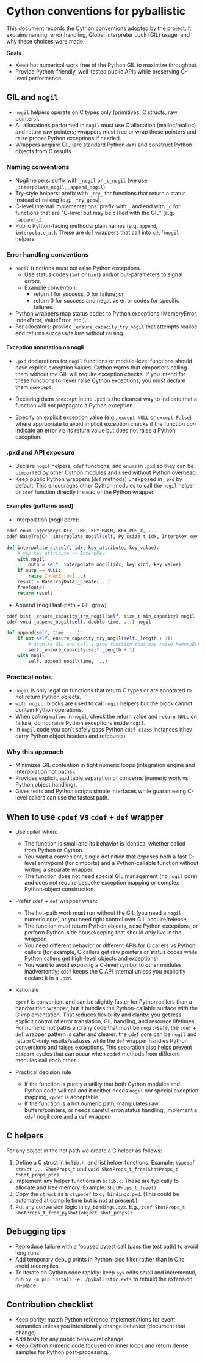 # Cython conventions for pyballistic

This document records the Cython conventions adopted by the project.
It explains naming, error handling, Global Interpreter Lock (GIL) usage, and why these choices were made.

**Goals**

- Keep hot numerical work free of the Python GIL to maximize throughput.
- Provide Python-friendly, well-tested public APIs while preserving C-level performance.

## GIL and `nogil`

- `nogil` helpers operate on C types only (primitives, C structs, raw pointers).
- All allocations performed in `nogil` must use C allocation (malloc/realloc) and return raw pointers; wrappers must free or wrap these pointers and raise proper Python exceptions if needed.
- Wrappers acquire GIL (are standard Python `def`) and construct Python objects from C results.

### Naming conventions

- Nogil helpers: suffix with `_nogil` or `_c_nogil` (we use `_interpolate_nogil`, `_append_nogil`).
- Try-style helpers: prefix with `_try_` for functions that return a status instead of raising (e.g. `_try_grow`).
- C-level internal implementations: prefix with `_` and end with `_c` for functions that are "C-level but may be called with the GIL" (e.g. `_append_c`).
- Public Python-facing methods: plain names (e.g. `append`, `interpolate_at`). These are `def` wrappers that call into `cdef`/`nogil` helpers.

### Error handling conventions

- `nogil` functions must not raise Python exceptions.
    - Use status codes (`int` or `bint`) and/or out-parameters to signal errors.
    - Example convention:
        - return 1 for success, 0 for failure; or
        - return 0 for success and negative error codes for specific failures.
- Python wrappers map status codes to Python exceptions (MemoryError, IndexError, ValueError, etc.).
- For allocators: provide `_ensure_capacity_try_nogil` that attempts realloc and returns success/failure without raising.

#### Exception annotation on nogil

- `.pxd` declarations for `nogil` functions or module-level functions should have explicit exception values. Cython warns that cimporters calling them without the GIL will require exception checks. If you intend for these functions to never raise Cython exceptions, you must declare them `noexcept`.

- Declaring them `noexcept` in the `.pxd` is the clearest way to indicate that a function will not propagate a Python exception.

- Specify an explicit exception value (e.g., `except NULL` or `except False`) where appropriate to avoid implicit exception checks if the function *can* indicate an error via its return value but does not raise a Python exception.

### .pxd and API exposure

- Declare `nogil` helpers, `cdef` functions, and `enums` in `.pxd` so they can be `cimport`ed by other Cython modules and used without Python overhead.
- Keep public Python wrappers (`def` methods) unexposed in `.pxd` by default. This encourages other Cython modules to call the `nogil` helper or `cdef` function directly instead of the Python wrapper.

#### Examples (patterns used)

- Interpolation (nogil core):
```python
cdef enum InterpKey: KEY_TIME, KEY_MACH, KEY_POS_X, ...
cdef BaseTrajC* _interpolate_nogil(self, Py_ssize_t idx, InterpKey key_kind, double key_value) nogil

def interpolate_at(self, idx, key_attribute, key_value):
    # map key_attribute -> InterpKey
    with nogil:
        outp = self._interpolate_nogil(idx, key_kind, key_value)
    if outp == NULL:
        raise IndexError(...)
    result = BaseTrajDataT_create(...)
    free(outp)
    return result
```

- Append (nogil fast-path + GIL grow):
```python
cdef bint _ensure_capacity_try_nogil(self, size_t min_capacity) nogil
cdef void _append_nogil(self, double time, ...) nogil

def append(self, time, ...):
    if not self._ensure_capacity_try_nogil(self._length + 1):
        # acquire GIL and call a grow function that may raise MemoryError
        self._ensure_capacity(self._length + 1)
    with nogil:
        self._append_nogil(time, ...)
```

### Practical notes

- `nogil` is only legal on functions that return C types or are annotated to not return Python objects.
- `with nogil:` blocks are used to call `nogil` helpers but the block cannot contain Python operations.
- When calling `malloc` in `nogil`, check the return value and `return NULL` on failure; do not raise Python exceptions inside `nogil`.
- In `nogil` code you can’t safely pass Python `cdef class` instances (they carry Python object headers and refcounts).

### Why this approach

- Minimizes GIL contention in tight numeric loops (integration engine and interpolation hot paths).
- Provides explicit, auditable separation of concerns (numeric work vs Python object handling).
- Gives tests and Python scripts simple interfaces while guaranteeing C-level callers can use the fastest path.

## When to use `cpdef` vs `cdef` + `def` wrapper

- Use `cpdef` when:
    - The function is small and its behavior is identical whether called from Python or Cython.
    - You want a convenient, single definition that exposes both a fast C-level entrypoint (for cimports) and a Python-callable function without writing a separate wrapper.
    - The function does not need special GIL management (no `nogil` core) and does not require bespoke exception mapping or complex Python-object construction.

- Prefer `cdef` + `def` wrapper when:
    - The hot-path work must run without the GIL (you need a `nogil` numeric core) or you need tight control over GIL acquire/release.
    - The function must return Python objects, raise Python exceptions, or perform Python-side housekeeping that should only live in the wrapper.
    - You need different behavior or different APIs for C callers vs Python callers (for example, C callers get raw pointers or status codes while Python callers get high-level objects and exceptions).
    - You want to avoid exposing a C-level symbol to other modules inadvertently; `cdef` keeps the C API internal unless you explicitly declare it in a `.pxd`.

- Rationale

    `cpdef` is convenient and can be slightly faster for Python callers than a handwritten wrapper, but it bundles the Python-callable surface with the C implementation. That reduces flexibility and clarity: you get less explicit control of error translation, GIL handling, and resource lifetimes. For numeric hot paths and any code that must be `nogil`-safe, the `cdef` + `def` wrapper pattern is safer and clearer: the `cdef` core can be `nogil` and return C-only results/statuses while the `def` wrapper handles Python conversions and raises exceptions. This separation also helps prevent `cimport` cycles that can occur when `cpdef` methods from different modules call each other.

- Practical decision rule

    - If the function is purely a utility that both Cython modules and Python code will call and it neither needs `nogil` nor special exception mapping, `cpdef` is acceptable.
    - If the function is a hot numeric path, manipulates raw buffers/pointers, or needs careful error/status handling, implement a `cdef` nogil core and a `def` wrapper.

## C helpers

For any object in the hot path we create a C helper as follows:

1. Define a C struct in `bclib.h`, and list helper functions.  Example: `typedef struct ... ShotProps_t` and `void ShotProps_t_free(ShotProps_t *shot_props_ptr)`
2. Implement any helper functions in `bclib.c`.  These are typically to allocate and free memory.  Example: `ShotProps_t_free()`.
3. Copy the `struct` as a `ctypedef` to `cy_bindings.pxd`.  (This could be automated at compile time but is not at present.)
4. Put any conversion logic in `cy_bindings.pyx`.  E.g., `cdef ShotProps_t ShotProps_t_from_pyshot(object shot_props):`

## Debugging tips
- Reproduce failure with a focused pytest call (pass the test path) to avoid long runs.
- Add temporary debug prints in Python-side filter rather than in C to avoid recompiles.
- To iterate on Cython code rapidly: keep `pyx` edits small and incremental, run `py -m pip install -e ./pyballistic.exts` to rebuild the extension in-place.

## Contribution checklist
- Keep parity: match Python reference implementations for event semantics unless you intentionally change behavior (document that change).
- Add tests for any public behavioral change.
- Keep Cython numeric code focused on inner loops and return dense samples for Python post-processing.
